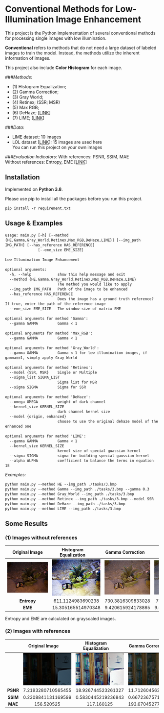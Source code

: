 # Conventional Methods for Low-Illumination Image Enhancement
This project is the Python implementation of
several conventional methods for processing
single images with low illumination.


**Conventional** refers to methods that do not need a large dataset of labeled
images to train the model. Instead, the methods utilize 
the inherent information of images.

This project also include **Color Histogram** for each image.

###*Methods:* 
* (1) Histogram Equalization; 
* (2) Gamma Correction;
* (3) Gray World;
* (4) Retinex; (SSR; MSR)
* (5) Max RGB; 
* (6) DeHaze; [[LINK](https://ieeexplore.ieee.org/document/6012107)]
* (7) LIME; [[LINK](https://ieeexplore.ieee.org/abstract/document/7782813)]

###*Data:* 
* LIME dataset: 10 images
* LOL dataset [[LINK](https://daooshee.github.io/BMVC2018website/)]: 15 images are used here  
  You can run this project on your own images

###*Evaluation Indicators:* 
With references: PSNR, SSIM, MAE  
Without references:  Entropy, EME [[LINK](https://ieeexplore.ieee.org/document/908502)]



## Installation
Implemented on **Python 3.8**. 

Please use pip to install all the packages before you run this project.
```
pip install -r requirement.txt
```
## Usage & Examples
```
usage: main.py [-h] [--method {HE,Gamma,Gray_World,Retinex,Max_RGB,DeHaze,LIME}] [--img_path IMG_PATH] [--has_reference HAS_REFERENCE]
               [--eme_size EME_SIZE]

Low Illumination Image Enhancement

optional arguments:
  -h, --help            show this help message and exit
  --method {HE,Gamma,Gray_World,Retinex,Max_RGB,DeHaze,LIME}
                        The method you would like to apply
  --img_path IMG_PATH   Path of the image to be enhanced
  --has_reference HAS_REFERENCE
                        Does the image has a ground truth reference? If true, enter the path of the reference image
  --eme_size EME_SIZE   The window size of matrix EME

optional arguments for method 'Gamma':
  --gamma GAMMA         Gamma < 1

optional arguments for method 'Max_RGB':
  --gamma GAMMA         Gamma < 1
  
optional arguments for method 'Gray_World':
  --gamma GAMMA         Gamma < 1 for low illumination images, if gamma==1, simply apply Gray World

optional arguments for method 'Retinex':
  --model {SSR, MSR}    Single or Multiple
  --sigma_list SIGMA_LIST
                        Sigma list for MSR
  --sigma SIGMA         Sigma for SSR

optional arguments for method 'DeHaze':
  --omega OMEGA         weight of dark channel
  --kernel_size KERNEL_SIZE
                        dark channel kernel size
  --model {origin, enhanced} 
                        choose to use the original dehaze model of the enhanced one

optional arguments for method 'LIME': 
  --gamma GAMMA         Gamma < 1  
  --kernel_size KERNEL_SIZE
                        kernel size of special guassian kernel
  --sigma SIGMA         sigma for building special gaussian kernel                                                                           
  --alpha ALPHA         coefficient to balance the terms in equation 18
```
*Examples:*
```
python main.py --method HE --img_path ./tasks/3.bmp
python main.py --method Gamma --img_path ./tasks/3.bmp --gamma 0.3
python main.py --method Gray_World --img_path ./tasks/3.bmp 
python main.py --method Retinex --img_path ./tasks/3.bmp --model SSR
python main.py --method DeHaze --img_path ./tasks/3.bmp 
python main.py --method LIME --img_path ./tasks/3.bmp
```

## Some Results
### (1) Images without references
Original Image  <div style="width: 100pt">           |  <div style="width: 100pt">Histogram Equalization  | <div style="width: 100pt"> Gamma Correction | <div style="width: 100pt">Gray World |<div style="width: 100pt"> Retinex-SSR |<div style="width: 100pt"> Retinex-MSR) |<div style="width: 100pt"> Max RGB |<div style="width: 100pt"> DeHaze| <div style="width: 100pt">LIME |
:-------------------------:|:-------------------------:|:-------------------------:|:-------------------------:|:-------------------------:|:-------------------------:|:-------------------------:|:-------------------------:|:-------------------------:
 ![](tasks/3.bmp) |  ![](show/nonref_HE.png)|![](show/nonref_Gamma.png) |![](show/nonref_Gray_World.png)|![](show/nonref_SSR.png)|![](show/nonref_MSR.png)|![](show/nonref_Max_RGB.png)|![](show/nonref_DeHaze.png)|![](show/nonref_LIME.png)
**Entropy**  | 611.1124983690238 | 730.3816309833028 | 706.263281421345 |636.036593322102|585.1020636647495| 654.0260442891583|657.5397980870036|742.1913111124674
**EME**  | 15.305165514970348 | 9.420615924178865 |  9.592785267042633 |4.0243145405342675|3.0018271371980196|7.566815617221303|13.392978947612137|13.100082303554595

Entropy and EME are calculated on grayscaled images.

### (2) Images with references

<img width=200/>|<div style="width: 100pt">Original Image             | <div style="width: 100pt"> Histogram Equalization  | <div style="width: 100pt"> Gamma Correction |<div style="width: 100pt"> Gray World |<div style="width: 100pt"> Retinex-SSR |<div style="width: 100pt"> Retinex-MSR) |<div style="width: 100pt"> Max RGB |<div style="width: 100pt"> DeHaze-Enhanced| <div style="width: 100pt">LIME |<div style="width: 100pt"> Reference
:-------------------------:|:-------------------------:|:-------------------------:|:-------------------------:|:-------------------------:|:-------------------------:|:-------------------------:|:-------------------------:|:-------------------------:|:-------------------------:|:-------------------------:
![]() | ![](test/1.png)|![](show/ref_HE.png)|![](show/ref_Gamma.png)|![](show/ref_Gray_World.png)|![](show/ref_SSR.png)|![](show/ref_MSR.png)|![](show/ref_Max_RGB.png)|![](show/ref_DeHaze.png)|![](show/ref_LIME.png)|![](test_ref/1.png)
**PSNR**  | 7.2193280710565455 |18.926744523261327|11.712604563144748|11.646687482226309|15.88358444752949|14.576818280920634|14.390773497344718|11.711098364463519|12.617874619904484|\
**SSIM**  |0.2308841131169599 |0.5830445219236843|0.6672367571607071|0.662676211725519|0.6726973168310817|0.6625939161812796|0.6212743980777758|0.5819588034721623|0.6394874942870507|\
**MAE**  |156.520525| 117.160125|193.67045277777777|193.73516805555556|80.31700694444444|76.13896944444444|191.804525|199.20753472222222|196.52864305555556|\
